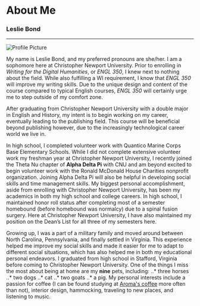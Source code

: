 # About Me
### Leslie Bond

***


![Profile Picture](https://lesliebond.github.io/LeslieBond/images/IMG_4424.JPG)


My name is Leslie Bond, and my preferred pronouns are she/her. I am a sophomore here at Christopher Newport University. Prior to enrolling in *Writing for the Digital Humanities*, or *ENGL 350*, I knew next to nothing about the field. While also fulfilling a WI requirement, I know that *ENGL 350* will improve my writing skills. Due to the unique design and content of the course compared to typical English courses, *ENGL 350* will certainly urge me to step outside of my comfort zone. 

After graduating from Christopher Newport University with a double major in English and History, my intent is to begin working on my career, eventually leading to the publishing field. This course will be beneficial beyond publishing however, due to the increasingly technological career world we live in.

In high school, I completed volunteer work with Quantico Marine Corps Base Elementary Schools. While I did not complete extensive volunteer work my freshman year at Christopher Newport University, I recently joined the Theta Nu chapter of __Alpha Delta Pi__ with CNU and am beyond excited to begin volunteer work with the Ronald McDonald House Charities nonprofit organization. Joining Alpha Delta Pi will also be helpful in developing social skills and time management skills. My biggest personal accomplishment, aside from enrolling with Christopher Newport University, has been my academics in both my high school and college careers. In high school, I maintained honor roll status after completing most of a semester homebound (before homebound was normalcy) due to a spinal fusion surgery. Here at Christopher Newport University, I have also maintained my position on the Dean’s List for all three of my semesters here.

Growing up, I was a part of a military family and moved around between North Carolina, Pennsylvania, and finally settled in Virginia. This experience helped me improve my social skills and made it easier for me to adapt to different social situations, which has also helped me in both my educational personal endeavors. I graduated from high school in Stafford, Virginia before coming to Christopher Newport University. One of the things I miss the most about being at home are my **nine** pets, including:
..* three horses 
..* two dogs
..* cat
..* two goats
..* a pig. 
My personal interests include a passion for coffee (I can be found studying at [Aroma's coffee](https://www.aromasworld.com/newportnewsloc) more often than not), interior design, hammocking, traveling to new places, and listening to music. 


